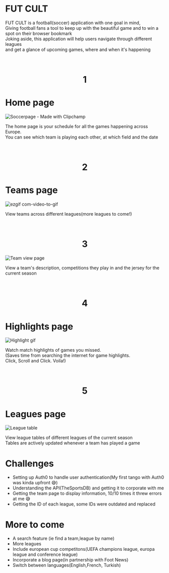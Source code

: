 


 <h1>FUT CULT</h1>
 <p>FUT CULT is a football(soccer) application with one goal in mind, <br>
 Giving football fans a tool to keep up with the beautiful game and to win a spot on their browser bookmark<br>
Joking aside, this application will help users navigate through different leagues <br>and get a glance of upcoming games, where and when it's happening </p>
<br>
<h1 align="center">
 1
</h1>

<h1>Home page</h1>

![Soccerpage - Made with Clipchamp](https://github.com/Mansurmohamed/Soccer-app/assets/77082103/c8e7e32a-5deb-45dc-99fe-bc9ab872e83d)

<p>The home page is your schedule for all the games happening across Europe.<br>
You can see which team is playing each other, at which field and the date </p>
<br>
<h1 align="center">
 2
</h1>

<h1>Teams page</h1>

![ezgif com-video-to-gif](https://github.com/Mansurmohamed/Fut-Cult/assets/77082103/e2ee7b81-9d50-4790-9e09-a098df5f10b4)

<p>View teams across different leagues(more leagues to come!)</p>
<br>
<h1 align="center">
 3
</h1>



![Team view page](https://github.com/Mansurmohamed/Fut-Cult/assets/77082103/8f15475d-fdb0-497f-bc47-6cc077a24d39)

<p>View a team's description, competitions they play in and the jersey for the current season </p>
<br>
<h1 align="center">
 4
</h1>



<h1>Highlights page </h1>

![Highlight gif](https://github.com/Mansurmohamed/Fut-Cult/assets/77082103/0edba35d-a76f-474b-97ab-510ed56e393e)

<p>Watch match highlights of games you missed.<br>
(Saves time from searching the internet for game highlights.<br>Click, Scroll and Click. Voila!)</p>
<br>
<h1 align="center">
 5
</h1>

<h1>Leagues page</h1>

![League table](https://github.com/Mansurmohamed/Fut-Cult/assets/77082103/8a75d428-fa02-4c05-9616-3d3fbfd1e118)

<p>View league tables of different leagues of the current season<br>
Tables are actively updated whenever a team has played a game</p>



<h1>Challenges</h1>
<ul>
 <li>Setting up Auth0 to handle user authentication(My first tango with Auth0 was kinda upfront 😅)</li>
  <li>Understanding the API(TheSportsDB) and getting it to corporate with me</li>
  <li>Getting the team page to display information, 10/10 times it threw errors at me 😅</li>
  <li>Getting the ID of each league, some IDs were outdated and replaced</li>
</ul>

<h1>More to come</h1>
<ul>
 <li>A search feature (ie find a team,league by name)</li>
 <li>More leagues</li>
 <li>Include european cup competitons(UEFA champions league, europa league and conference league)</li>
 <li>Incorporate a blog page(in partnership with Foot News)</li>
 <li>Switch between languages(English,French, Turkish)</li>
</ul>

